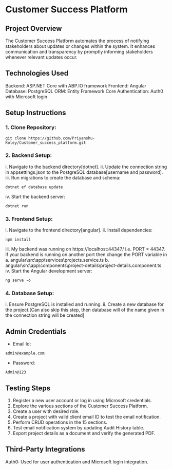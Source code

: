 # Customer Success Platform
## Project Overview

The Customer Success Platform automates the process of notifying stakeholders about updates or changes within the system. 
It enhances communication and transparency by promptly informing stakeholders whenever relevant updates occur.

## Technologies Used

Backend: ASP.NET Core with ABP.IO framework
Frontend: Angular
Database: PostgreSQL
ORM: Entity Framework Core
Authentication: Auth0 with Microsoft login

## Setup Instructions

### 1. Clone Repository:

```
git clone https://github.com/Priyanshu-Koley/Customer_success_platform.git
```

### 2. Backend Setup:

i. Navigate to the backend directory[dotnet].
ii. Update the connection string in appsettings.json to the PostgreSQL database[username and password].
iii. Run migrations to create the database and schema:    
```
dotnet ef database update
```
iv. Start the backend server:
```
dotnet run
```

### 3. Frontend Setup:

i. Navigate to the frontend directory[angular].
ii. Install dependencies:
```
npm install
```
iii. My backend was running on https://localhost:44347/ i.e. PORT = 44347. 
If your backend is running on another port then change the PORT variable in 
a. angular\src\app\services\projects.service.ts 
b. angular\src\app\components\project-details\project-details.component.ts
iv. Start the Angular development server:
```
ng serve -o
```

### 4. Database Setup:

i. Ensure PostgreSQL is installed and running.
ii. Create a new database for the project.[Can also skip this step, then database will of the name given in the connection string will be created]


## Admin Credentials

* Email Id: 
```
admin@example.com
```
* Password: 
```
Admin@123
```

## Testing Steps

1. Register a new user account or log in using Microsoft credentials.
2. Explore the various sections of the Customer Success Platform.
3. Create a user with desired role.
4. Create a project with valid client email ID to test the email notification.
4. Perform CRUD operations in the 15 sections.
4. Test email notification system by updating Audit History table.
5. Export project details as a document and verify the generated PDF.

## Third-Party Integrations

Auth0: Used for user authentication and Microsoft login integration.

